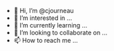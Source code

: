 - 👋 Hi, I’m @cjourneau
- 👀 I’m interested in ...
- 🌱 I’m currently learning ...
- 💞️ I’m looking to collaborate on ...
- 📫 How to reach me ...

<!---
cjourneau/cjourneau is a ✨ special ✨ repository because its `README.md` (this file) appears on your GitHub profile.
You can click the Preview link to take a look at your changes.
--->
